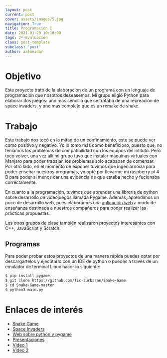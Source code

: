 ```yaml
---
layout: post
current: post
cover: assets/images/5.jpg
navigation: True
title: Programación I
date: 2021-01-29 10:18:00
tags: 2º-Evaluación
class: post-template
subclass: 'post'
author: aalmeidar
---
```

# Objetivo
Este proyecto trató de la elaboración de un programa con un lenguaje de programación que nosotros deseasemos. Mi grupo eligió Python para elaborar dos juegos: uno mas sencillo que se trataba de una recreación de space invaders, y uno mas complejo que es un remake de snake. 

# Trabajo 

Este trabajo nos tocó en la mitad de un confinamiento, esto se puede ver como positivo y negativo. Yo lo tomo más como beneficioso, puesto que, no teniamos los problemas de compatibilidad con los equipos del intituto. Pero toco volver, una vez allí mi grupo tuvo que instalar máquinas virtuales con Manjaro para poder trabajar, los problemas solo acababan de comenzar. Por otro lado, en el momento de exponer tuvimos que ingeniarnosla para poder enseñar nuestros programas, yo opté por llevarme mi raspberry pi 4 B para poder al menos dar una evidencia de que estaba hecho y fucionaba correctamente.

En cuanto a la programación, tuvimos que aprender una libreria de python sobre desarrollo de videojuegos llamada Pygame. Además, aprendimos un poco de desarrollo web, pues elaboramos una [aplicación web](https://tic-zurbaran.github.io) a modo de enseñanza destinada a nuestros compañeros para poder realizar las prácticas propuestas.

Los otros grupos de clase también realizaron proyectos interesantes con C++, JavaScript y Scratch.

## Programas

Para poder probar estos proyectos de una manera rápida puedes optar por descargartelos y ejecutarlo con un IDE de python o puedes a través de un emulador de terminal Linux hacer lo siguiente:

```bash
$ pip install pygame
$ git clone https://github.com/Tic-Zurbaran/Snake-Game
$ cd Snake-Game-master
$ python3 main.py

```

# Enlaces de interés

- [Snake Game](https://github.com/Tic-Zurbaran/Snake-Game)
- [Space Invaders](https://github.com/Tic-Zurbaran/EjemploPresentacion)
- [Web sobre python y pygame](tic-zurbaran.github.io)
- [Presentaciones](https://fernandosax.wordpress.com/2021/02/17/programacion-diferentes-lenguajes-2o-bach-tic/)
- [Video 1](https://drive.google.com/file/d/1sKKDtWiGlmy9Dp__L1QRXv5LHojC8nnL/view)
- [Video 2](https://drive.google.com/file/d/1STcBnxzUqor9E4d6T2Udjt2AlD4HvRqI/view)